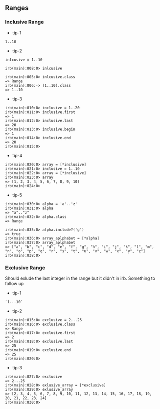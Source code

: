 ## Ranges

### Inclusive Range 

* tip-1  

```
1..10
```

* tip-2

```
inlcusive = 1..10

irb(main):008:0> inlcusive

irb(main):005:0> inlcusive.class
=> Range
irb(main):006:-> (1..10).class
=> 1..10
```

* tip-3

```
irb(main):010:0> inclusive = 1..20
irb(main):011:0> inclusive.first
=> 1
irb(main):012:0> inclusive.last
=> 20
irb(main):013:0> inclusive.begin
=> 1
irb(main):014:0> inclusive.end
=> 20
irb(main):015:0>
```

* tip-4

```
irb(main):020:0> array = [*inclusive]
irb(main):021:0> inclusive = 1..10
irb(main):022:0> array = [*inclusive]
irb(main):023:0> array
=> [1, 2, 3, 4, 5, 6, 7, 8, 9, 10]
irb(main):024:0>
```

* tip-5

```
irb(main):030:0> alpha = 'a'..'z'
irb(main):031:0> alpha
=> "a".."z"
irb(main):032:0> alpha.class
=> Range

irb(main):035:0> alpha.include?('g')
=> true
irb(main):036:0> array_aplphabet = [*alpha]
irb(main):037:0> array_aplphabet
=> ["a", "b", "c", "d", "e", "f", "g", "h", "i", "j", "k", "l", "m", "n", "o", "p", "q", "r", "s", "t", "u", "v", "w", "x", "y", "z"]
irb(main):038:0>

```

### Exclusive Range 

Should exlude the last integer in the range but it didn't in irb. Something to follow up

* tip-1

```
`1...10`
```

* tip-2

```
irb(main):015:0> exclusive = 2...25
irb(main):016:0> exclusive.class
=> Range
irb(main):017:0> exclusive.first
=> 2
irb(main):018:0> exclusive.last
=> 25
irb(main):019:0> exclusive.end
=> 25
irb(main):020:0>

```

* tip-3

```
irb(main):027:0> exclusive
=> 2...25
irb(main):028:0> exlusive_array = [*exclusive]
irb(main):029:0> exlusive_array
=> [2, 3, 4, 5, 6, 7, 8, 9, 10, 11, 12, 13, 14, 15, 16, 17, 18, 19, 20, 21, 22, 23, 24]
irb(main):030:0>
```
